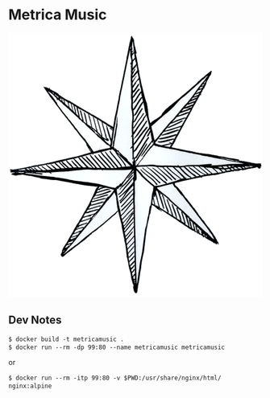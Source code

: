 # Metrica Music

![logo](logo.png)

## Dev Notes

```
$ docker build -t metricamusic .
$ docker run --rm -dp 99:80 --name metricamusic metricamusic
```

or

```
$ docker run --rm -itp 99:80 -v $PWD:/usr/share/nginx/html/ nginx:alpine
```
